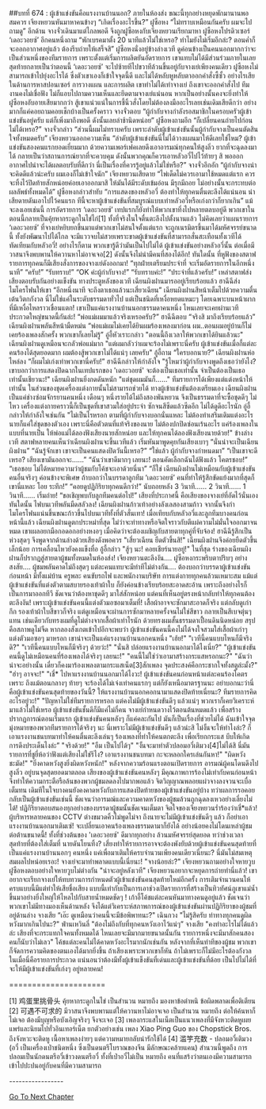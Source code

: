 ##บทที่ 674 : ผู้เข้าแข่งขันคือแรงงานบ้านนอก?
ภายในห้องส่ง
ขณะนี้ทุกอย่างหยุดพักมานานพอสมควร
เจียงหยวนหันมาหาคนข้างๆ “เกิดเรื่องอะไรขึ้น?”
ฝูซือหง “ไม่ทราบเหมือนกันครับ ผมจะไปถามดู”
อีกด้าน จางจั่วเดินมาแต่ไกลพอดี จึงถูกฝูซือหงกับเจียงหยวนเรียกมาหา
ฝูซือหงโปรดิวเซอร์ ‘เดอะวอยซ์’ อีกคนหนึ่งถาม “พักเบรคมาตั้ง 20 นาทีแล้วไม่ใช่เหรอ? ทำไมยังไม่เริ่มอีกล่ะ? ตอนค่ำก็จะออกอากาศอยู่แล้ว ต้องรีบถ่ายให้เสร็จสิ”
ฝูซือหงนั่งอยู่ข้างล่างเวที ดูค่อนข้างเป็นคนนอกมากกว่าจะเป็นส่วนหนึ่งของทีมรายการ เพราะตั้งแต่เริ่มการผลิตยันอัดรายการ เขาแทบไม่ได้มีส่วนร่วมภายในเลย สุดท้ายกลายเป็นว่าตอนนี้ ‘เดอะวอยซ์’ จะไปซ้ายทีไปขวาทีล้วนขึ้นอยู่กับจางเย่เพียงคนเดียว ฝูซือหงไม่สามารถเข้าไปยุ่งอะไรได้ ซึ่งตัวเขาเองก็เข้าใจจุดนี้ดี และไม่ได้หลับหูหลับตาออกคำสั่งซี้ซั้ว อย่างไรเสีย ในด้านการหาสปอนเซอร์ การวางแผน และการผลิต เขาทำไม่ได้เท่าจางเย่ ถึงเขาจะออกคำสั่งไป ทีมงานคงไม่เชื่อฟัง ไม่ก็แอบไปถามความเห็นและยึดตามจางเย่แน่นอน หากเป็นอย่างนั้นคงจะยิ่งทำให้ฝูซือหงอับอายเสียมากกว่า สู้เขาแน่วแน่ในการชี้นิ้วสั่งโดยไม่ต้องลงมืออะไรเลยเช่นเดิมเสียดีกว่า อย่างมากก็แค่คอยถามคอยเช็กบ้างเป็นครั้งคราว
จางจั่วตอบ “ผู้กำกับจางกำลังรอสมาชิกในครอบครัวผู้เข้าแข่งขันอยู่ครับ แต่ก็เพิ่งมาถึงพอดี ดังนั้นเลยล่าช้านิดหน่อย”
ฝูซือหงถามอีก “ก็เปลี่ยนคนถ่ายไปก่อนไม่ได้เหรอ?”
จางจั่วกล่าว “ส่วนนี้ผมไม่ทราบครับ เพราะลำดับผู้เข้าแข่งขันนั้นผู้กำกับจางเป็นคนตัดสินใจทั้งหมดครับ”
เจียงหยวนออกความเห็น “ลำดับผู้เข้าแข่งขันนี่ไม่ได้วางแผนมาให้ดีเลยใช่ไหม? ผู้เข้าแข่งขันสองคนแรกยอดเยี่ยมมาก ด้วยความเพอร์เฟคเลยดึงเอาอารมณ์ทุกคนให้สูงลิ่ว ยากที่จะฉุดลงมาได้ กลายเป็นว่าสถานการณ์ยากที่จะควบคุม ดังนั้นพวกคุณก็ควรเอาหลัวอวี่ไปไว้ท้ายๆ สิ พอออกอากาศไปน่าจะได้ผลตอบรับที่ดีกว่า นี่เป็นเรื่องที่ควรรู้อยู่แล้วไม่ใช่หรือ?”
จางจั่วอึกอัก “ผู้กำกับจางน่าจะคิดดีแล้วน่ะครับ ผมเองก็ไม่เข้าใจนัก”
เจียงหยวนเสียดาย “ไพ่เด็ดไม่ควรเอามาใช้หมดแต่แรก ควรจะทิ้งไว้ปิดท้ายสักหน่อยค่อยเอาออกมาสิ ให้มันได้มีระดับเข้มอ่อน มีรุกมีถอย ไม่อย่างนั้นจะกระทบต่อผลลัพธ์ทั้งหมดได้”
ฝูซือหงกล่าวสำทับ “การแสดงของหลัวอวี่ ต้องทำให้ทุกคนตื่นตะลึงได้แน่นอน น่าเสียดายดันเอาไปไว้คนแรก ทีนี้จะหาผู้เข้าแข่งขันที่สมบูรณ์แบบเท่าหลัวอวี่หรือเก่งกว่าก็ยากเกิน”
แม้จะลงเอยเช่นนี้ การอัดรายการ ‘เดอะวอยซ์’ เทปแรกก็ยังทำให้พวกเขาทึ่งไปหลายตลบอยู่ดี พวกเขาในตอนนี้กลายเป็นคุ้ยหากระดูกในไข่ไก่[1] ทั้งที่จริงในใจตื่นตะลึงไปตั้งนานแล้ว ไม่คิดเลยว่าแผนรายการ ‘เดอะวอยซ์’ ที่จางเย่หยิบยกขึ้นมาแต่พวกเขาไม่สนใจตั้งแต่แรก จะถูกเนรมิตรขึ้นมาได้มหัศจรรย์ขนาดนี้ ทั้งยังพัฒนาไปได้ไกล จะมีแววจบไม่สวยเพราะขาดผู้เข้าแข่งขันที่สามารถสั่นสะเทือนทั้งเวทีได้ทัดเทียมกับหลัวอวี่! อย่างไรก็ตาม พวกเขารู้ดีว่ามันเป็นไปไม่ได้ ผู้เข้าแข่งขันอย่างหลัวอวี่นั้น ต่อเมื่อมีวาสนาจึงพบพานให้ควานหาไม่อาจเจอ[2] ดังนั้นจึงไม่น่ามีคนที่สองได้อีก!
ทันใดนั้น ที่หูฟังของสตาฟรายการทุกคนก็มีเสียงสั่งการของจางเย่ดังออกมา!
“ทุกฝ่ายเตรียมประจำที่ จะเริ่มอัดรายการในอีกหนึ่งนาที”
“ครับ!”
“รับทราบ!”
“OK ค่ะผู้กำกับจาง!”
“รับทราบค่ะ!”
“ประจำที่แล้วครับ!”
เหล่าสตาฟส่งเสียงตอบรับกันอย่างแข็งขัน
ทางประตูหลังของเวที
เฉียนผิงฝานมารออยู่เรียบร้อยแล้ว
ฮาฉีฉีส่งไมโครโฟนให้เขา “อีกหนึ่งนาที จะถึงตาเธอแล้วนะเสี่ยวเฉียน”
เฉียนผิงฝานสีหน้าเต็มไปด้วยความตื่นเต้นวิตกกังวล นี่ไม่ใช่แค่ในระดับธรรมดาทั่วไป แต่เป็นชนิดที่เหงื่อหยดแหมะๆ โดยเฉพาะบนหน้าผากที่มีเหงื่อไหลราวเขื่อนแตก! เขาเป็นแค่แรงงานบ้านนอกธรรมดาคนหนึ่ง ไหนเลยจะเคยผ่านเวทีประกวดใหญ่ขนาดนี้กันล่ะ! “พ่อแม่ผมมาแล้วจริงเหรอครับ?”
ฮาฉีฉีตอบ “จริงสิ มาถึงเรียบร้อยแล้ว”
เฉียนผิงฝานพลันสีหน้ามืดหม่น “พ่อแม่ผมไม่เคยได้ยินผมร้องเพลงมาก่อน ผม..ตอนผมอยู่บ้านก็ไม่เคยร้องเพลงสักครั้ง พวกเขาก็เลยไม่รู้”
อู่อี้หัวเราะกล่าว "ตอนนี้ถึงเวลาให้พวกเขาได้ยินแล้วนะ"
เฉียนผิงฝานดูเหมือนจะกลัวพ่อแม่มาก "แต่ผมกลัวว่าผมจะร้องไม่เพราะนี่ครับ ผู้เข้าแข่งขันเมื่อกี้แต่ละคนร้องได้สุดยอดมาก ผมต้องสู้พวกเขาไม่ได้แน่ๆ เลยครับ"
อู้อี้ถาม “ใครบอกนาย?”
เฉียนผิงฝานห่อไหล่ลง “ก็ผมไม่เก่งเท่าพวกเขานี่ครับ!”
ฮาฉีฉีกล่าวให้กำลังใจ "รู้ไหมว่าผู้กำกับจางพูดถึงเธอว่ายังไง? เขาบอกว่าการแสดงปิดฉากในเทปแรกของ 'เดอะวอยซ์' จะต้องเป็นเธอเท่านั้น จำเป็นต้องเป็นเธอเท่านั้นเชียวนะ!"
เฉียนผิงฝานยิ่งกดดันหนัก "แต่ชุดผมมันก็......"
ทีมรายการได้เพียงแต่แต่งหน้าให้เท่านั้น ในส่วนของชุดเครื่องแต่งกายนั้นไม่สามารถช่วยได้ ทางผู้เข้าแข่งขันต้องเตรียมเอง เฉียนผิงฝานเป็นแค่ช่างซ่อมจักรยานคนหนึ่ง เดือนๆ หนึ่งรายได้ไม่ถึงสองพันหยวน จึงเป็นธรรมดาที่จะซื้อชุดดีๆ ไม่ไหว เครื่องแต่งกายคราวนี้ก็เป็นชุดที่เขาสวมใส่อยู่ประจำ ซักจนสีซีดแล้วซีดอีก ไม่ได้ดูดีอะไรนัก
อู่อี้กล่าวให้กำลังใจเช่นกัน "ไม่เป็นไรหรอก ตามที่ผู้กำกับจางบอกนั่นแหละ ไม่ต้องทำเสริมเติมแต่งอะไร นายก็แค่ใส่ชุดของตัวเอง เพราะนี่คือตัวตนที่แท้จริงของนาย ไม่ต้องปกปิดซ่อนเร้นอะไร แค่ร้องเพลงในแบบที่นายเป็น ให้พ่อแม่ได้ลองฟังเสียงนายสักหน่อย และให้ทุกคนได้ลองฟังเสียงนายด้วย!"
ข้างล่างเวที
สตาฟหลายคนเห็นว่าเฉียนผิงฝานจะขึ้นเวทีแล้ว เริ่มหันมาพูดคุยกันเสียงเบาๆ
“นั่นน่าจะเป็นเฉียนผิงฝาน”
“ฉันรู้จักเขา เขาจะเป็นคนแสดงปิดวันนี้เหรอ?”
“ใช่แล้ว ผู้กำกับจางกำหนดมา”
“เป็นเขาจะดีเหรอ? เสียงเขามันออกจะ……”
“ฉันว่าเขาดีมากๆ เลยนะ! ตอนคัดเลือกฉันได้ฟังแล้ว โคตรชอบ!”
“เธอชอบ ไม่ได้หมายความว่าผู้ชมกับโค้ชจะเอาด้วยนี่นา”
“ก็ใช่ เฉียนผิงฝานไม่เหมือนกับผู้เข้าแข่งขันคนอื่นจริงๆ ค่อนข้างจะพิเศษ ถ้าบอกว่าในบรรดาลูกทีม ‘เดอะวอยซ์’ คนที่ทำให้รู้สึกขัดแย้งมากที่สุดก็เขานี่แหละ โอย ระทึก!”
“คอยดูปฏิกิริยาทุกคนดีกว่า!”
นับถอยหลัง
3 วินาที……
2 วินาที……
1 วินาที……
เริ่มถ่าย!
“ขอเชิญพบกับลูกทีมคนต่อไป!”
เสียงที่ประกาศนี้ คือเสียงของจางเย่ที่อัดไว้นั่นเอง
ทันใดนั้น ไฟบนเวทีพลันมืดสลัวลง!
เฉียนผิงฝานก้าวเท้าอย่างลังเลสองสามก้าว จากนั้นจึงกำไมโครโฟนแน่นขึ้นขณะก้าวขึ้นไปบนเวทีทั้งที่ตัวสั่นเทา! เมื่อเทียบกับหลัวอวี่และลูกทีมบางคนก่อนหน้านี้แล้ว เฉียนผิงฝานดูตกประหม่าที่สุด ไม่ว่าจะท่าทางหรือจิตใจราวกับตีแผ่ความไม่มั่นใจออกมาจนหมด เขาเผลอยกมือกอดอกอย่างหงอๆ เมื่อคิดว่าจะต้องเผชิญกับสายตาทุกคู่ที่จับจ้อง!
ฮาฉีฉีรู้สึกเป็นห่วงสุดๆ จึงพูดจากด้านล่างด้วยเสียงดังพอควร "เสี่ยวเฉียน ยืดตัวขึ้นสิ!"
เฉียนผิงฝานจึงค่อยยืดตัวขึ้นเล็กน้อย การเคลื่อนไหวยังคงแข็งทื่อ
อู้อี้กล่าว "สู้ๆ นะ! คอยเชียร์นายอยู่!"
ในที่สุด ร่างของเฉียนผิงฝานก็ปรากฏสู่สายตาผู้ชมทั้งหมดในห้องส่ง!
เจียงหยวนตะลึงงัน….
ฝูซือหงกระพริบตาปริบๆ อย่างสงสัย….
ผู้ชมพลันคาดไม่ถึงสุดๆ แต่ละคนแทบจะมีท่าทีไม่ต่างกัน….
ต้องบอกว่าบรรดาผู้เข้าแข่งขันก่อนหน้า มีทั้งแม่บ้าน ครูพละ คนขับรถไฟ และพนักงานบริษัท การแต่งกายทุกคนล้วนเหมาะสม แม้แต่ผู้เข้าแข่งขันที่แต่งตัวตามสบายรองเท้าผ้าใบ ก็ยังค่อนข้างเรียบร้อยสะอาดสะอ้าน เพราะถึงอย่างไรก็เป็นการมาออกทีวี ชัดเจนว่าต้องหาชุดดีๆ มาใส่สักหน่อย แต่คนที่เห็นอยู่ตรงหน้ากลับทำให้ทุกคนต้องตะลึงงัน! เพราะผู้เข้าแข่งขันคนนี้แต่งตัวมอซอมาเต็มที่! เสื้อผ้าอาจจะซักมาสะอาดก็จริง แต่กลับดูเก่ากึก รองเท้าผ้าใบสีขาวก็จริง แต่ดูเหมือนจะผ่านการซักมาหลายครั้งจนไม่ใช่สีขาว กลายเป็นสีเบจตุ่นๆ แทน เช่นเดียวกับทรงผมที่ดูไม่ต่างจากเสื้อผ้าเท่าไรนัก ด้วยทรงผมสั้นธรรมดาเปื้อนดินนิดหน่อย สรุปคือสภาพดูไม่จืด หากลองสังเกตเข้าไปอีกจะพบว่า ผู้เข้าแข่งขันคนนี้คงไม่ได้จงใจสวมใส่เสื้อผ้าเก่าๆ แต่งตัวมอซอๆ มาหรอก เขาน่าจะเป็นแค่แรงงานบ้านนอกคนหนึ่ง
"เฮ้ย!"
"เวทีนี้คนแบบไหนก็มีจริงดิ?"
"เวทีนี้คนแบบไหนก็มีจริงๆ ด้วยว่ะ!"
"นั่นสิ ปล่อยแรงงานบ้านนอกมาได้ไงเนี่ย?"
"ผู้เข้าแข่งขันคนนี้ดูไม่เหมือนคนที่ร้องเพลงได้จริงๆ เลยนะ!"
"คนนี้ไม่ใช่ว่าเอามาสร้างกระแสหรอกนะ?"
"ฉันว่าน่าจะอย่างนั้น เดี๋ยวก็คงมาร้องเพลงตามกระแสเน็ต[3]สักเพลง จุดประสงค์คือกระชากใจทั้งสตูล่ะมั้ง?"
"ฮ่าๆ อาจจะ!"
"เชี่* ไปหาแรงงานบ้านนอกมาได้ไงวะ! ผู้เข้าแข่งขันคนก่อนหน้าแต่ละคนร้องโคตรเพราะ ถึงแม้ตอนกลางๆ ท้ายๆ จะร้องได้ไม่เจ๋งเท่าคนแรกๆ แต่ก็ยังเหนือมาตรฐานนะ อย่าบอกนะว่านี่คือผู้เข้าแข่งขันคนสุดท้ายของวันนี้? ให้แรงงานบ้านนอกคอกนามาแสดงปิดท้ายเนี่ยนะ? ทีมรายการคิดอะไรอยู่วะ!"
"ปัญหาไม่ใช่ทีมรายการหรอก แต่คงไม่มีผู้เข้าแข่งขันดีๆ แล้วแน่ๆ พวกเราก็เคยวิเคราะห์มาแล้วไม่ใช่เหรอ ผู้เข้าแข่งขันชั้นดีก็มีแค่ไม่กี่คน จางเย่กำหนดวางไว้ตอนต้นหมดแล้ว เพื่อสร้างปรากฏการณ์ตอนเริ่มแรก ผู้เข้าแข่งขันคนหลังๆ ก็แค่คละกันไป มันก็เป็นเรื่องที่ช่วยไม่ได้ ฉันเข้าใจจุดมุ่งหมายของพวกทีมรายการได้จริงๆ นะ นี่เพราะไม่มีผู้เข้าแข่งขันดีๆ แล้วน่ะสิ ไม่งั้นจะให้ทำไงล่ะ? ก็เอาแรงงานชนบทมาทำให้คนตื่นตะลึงเล่นๆ ร้องเพลงที่ทำให้คนตกตะลึง เพื่อเรียกกระแส บีบให้เกิดการดึงประเด็นไงล่ะ”
"จริงด้วย!"
"อืม เป็นไปได้ๆ"
"งั้นจะมาทำตัวปลอมอวี๋เติมวง[4]ไม่ได้สิ นี่มันรายการที่ชูยี่ห้อว่าฟังแต่เสียงไม่ใช่รึไง? เอาแรงงานชนบทมา กะจะหลอกใครเล่นกันหา!"
"ผิดหวังชะมัด!"
"ยิ่งคาดหวังสูงยิ่งผิดหวังหนัก!"
หลังจากความร้อนแรงตอนเปิดรายการ อารมณ์ผู้คนโดนดึงไปสูงลิ่ว อยู่บนจุดสุดยอดมาตลอด เสียงของผู้เข้าแข่งขันคนหลังๆ มีคุณภาพการร้องไม่เท่ากับคนก่อนหน้า จึงทำให้ความกระตือรือล้นของพวกผู้ชมลดลงไปมากพอแล้ว จิตวิญญาณพลอยแผ่วจางลงจวนจะเบื่อเต็มทน เดิมทีในใจบางคนยังคงคาดหวังกับการแสดงปิดท้ายของผู้เข้าแข่งขันอยู่บ้าง ทว่าผลการรอคอยกลับเป็นผู้เข้าแข่งขันเช่นนี้ ชัดเจนว่าอารมณ์และความคาดหวังของผู้ชมล้วนถูกฉุดลงเหวอย่างเลี่ยงไม่ได้!
ปฏิกิริยาตอบสนองทุกอย่างของบรรดาผู้ชมนั้นชัดเจนเต็มตา
จิตใจของเจียงหยวนร่ำร้องว่าเชี่*แล้ว!
ผู้บริหารหลายคนของ CCTV ต่างขมวดคิ้วไม่พูดไม่จา
ถึงนายจะไม่มีผู้เข้าแข่งขันดีๆ แล้ว ก็อย่าเอาแรงงานบ้านนอกมาเติมเซ่! จะเปลี่ยนเอาคนร้องเพลงธรรมดามาก็ยังได้ อย่างน้อยคงไม่โดนเหล่าผู้ชมต่อต้านขนาดนี้! ทั้งที่ช่วงต้นของ 'เดอะวอยซ์' ดีมากทุกอย่าง ล้วนมหัศจรรย์สุดยอด ทว่าช่วงเวลาสุดท้ายที่ต้องใส่เต็มที่ นายดันโยนทิ้ง? เสี่ยงทำให้รายการอาจจะต้องพังยับด้วยผู้เข้าแข่งขันคนสุดท้ายที่เป็นแค่แรงงานบ้านนอกๆ คนหนึ่ง แค่เพื่อมาเติมให้ครบจำนวนเพียงคนเดียวเนี่ยนะ?
นี่มันไม่สมเหตุสมผลไปหน่อยเรอะ!
จางเย่จะมาทำพลาดแบบนี้เนี่ยนะ!
"จางน้อยล่ะ?" เจียงหยวนถามอย่างใจหายวูบ
ฝูซือหงตอบอย่างใจหายวูบไม่ต่างกัน "น่าจะอยู่หลังเวที"
เจียงหยวนอยากจะหยุดการถ่ายทำนี่แล้ว! เขาอยากจะเรียกจางเย่ให้ทบทวนการกำหนดตัวผู้เข้าแข่งขันคนสุดท้ายใหม่อีกครั้ง การเติมจำนวนคนให้ครบแบบนี้มีแต่ทำให้เสียชื่อเสียง แบบนี้เท่ากับเป็นการเอาช่วงเปิดรายการที่สร้างเป็นทิวทัศน์ภูเขาแม่น้ำขึ้นมาอย่างยิ่งใหญ่ให้ไหลไปกับสายน้ำหมดชัดๆ !
เก้าอี้โค้ชแต่ละคนหันมาทางคนดูอยู่แล้ว ชัดเจนว่าพวกเขาไม่มีทางมองเห็นด้านหลัง จึงได้แต่วิเคราะห์สภาพการณ์ของผู้เข้าแข่งขันผ่านปฏิกิริยาของผู้ชมที่อยู่ด้านล่าง
จางเสีย “เอ๊ะ ดูเหมือนว่าคนนี้จะมีข้อพิพาทนะ?"
เฉินกวง "ไม่รู้สิครับ ท่าทางทุกคนดูผิดหวังมากเกินไปนะ?"
ฟ่านเหวินลี่ "ต้องไม่ถึงกับที่ทุกคนหวังเอาไว้แน่ๆ”
จางเสีย "คงทำอะไรไม่ได้แล้วล่ะ เสียงที่จะกระแทกใจคนทั้งหมดได้ ไหนเลยจะมีมากมายขนาดนั้นกัน รายการหนึ่งจะมีมาสักคนสองคนก็นับว่าไม่เลว"
โค้ชแต่ละคนไม่ได้คาดหวังอะไรมากนักเช่นกัน หลังจากที่เห็นท่าทีของผู้ชม พวกเขาก็จัดการความคิดของตนเองได้มากยิ่งขึ้น ถ้าเสียงเพราะพวกเขาก็หัน ถ้าไม่เพราะก็ไม่มีอะไรต้องกังวล ในเมื่อนี่คือรายการประกวด แน่นอนว่าต้องมีทั้งผู้เข้าแข็งขันที่เด่นและผู้เข้าแข่งขันที่ด้อย เป็นไปไม่ได้ที่จะให้มีผู้เข้าแข่งขันที่เก่งๆ อยู่หลายคน!


=====================


[1] 鸡蛋里挑骨头 คุ้ยหากระดูกในไข่ เป็นสำนวน หมายถึง มองหาข้อตำหนิ ข้อผิดพลาดเพื่อติเตียน
[2] 可遇不可求的 มีวาสนาจึงพบพานแต่ให้ควานหาไม่อาจเจอ เป็นสำนวน หมายถึง ต่อให้ค้นหาก็ไม่เจอ ต้องมีบุญหรือบังเอิญจริงๆ จึงจะเจอ
[3] เพลงกระแสในเน็ตเป็นแนวเพลงที่มีจังหวะติดหูเผยแพร่และนิยมไปทั่วอินเทอร์เน็ต ยกตัวอย่างเช่น เพลง Xiao Ping Guo ของ Chopstick Bros. ถึงจังหวะจะติดหู เนื้อหาเพลงง่ายๆ แต่ความหมายกลับน่ารักใช้ได้
[4] 滥竽充数 - ปลอมอวี๋เติมวง (อวี๋ เป็นเครื่องเป่าชนิดหนึ่ง ซึ่งเป็นดนตรีโบราณของจีน มีลักษณะคล้ายแคน) สำนวนนี้พูดถึง การปลอมเป็นนักดนตรีอวี๋เข้าวงดนตรีอวี๋ ทั้งที่เป่าอวี๋ไม่เป็น หมายถึง คนที่แสร้งว่าตนเองมีความสามารถเข้าไปปะปนอยู่กับคนที่มีความสามารถ


*-*-*-*-*-*-*-*-*-*-*-*-*-*-*-*-*-*






[Go To Next Chapter]( ./75.md)